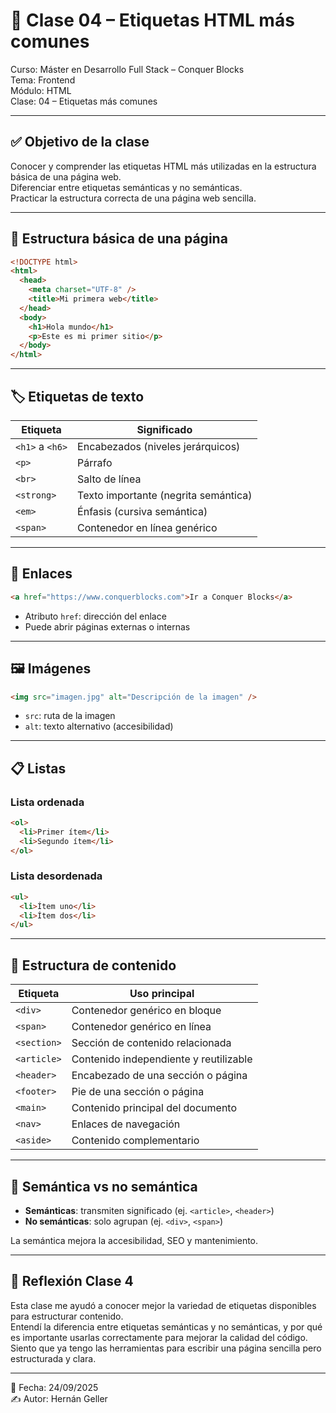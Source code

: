 # 📘 Clase 04 – Etiquetas HTML más comunes

Curso: Máster en Desarrollo Full Stack – Conquer Blocks  
Tema: Frontend  
Módulo: HTML  
Clase: 04 – Etiquetas más comunes

---

## ✅ Objetivo de la clase

Conocer y comprender las etiquetas HTML más utilizadas en la estructura básica de una página web.  
Diferenciar entre etiquetas semánticas y no semánticas.  
Practicar la estructura correcta de una página web sencilla.

---

## 🧱 Estructura básica de una página

```html
<!DOCTYPE html>
<html>
  <head>
    <meta charset="UTF-8" />
    <title>Mi primera web</title>
  </head>
  <body>
    <h1>Hola mundo</h1>
    <p>Este es mi primer sitio</p>
  </body>
</html>
```

---

## 🏷️ Etiquetas de texto

| Etiqueta        | Significado                          |
| --------------- | ------------------------------------ |
| `<h1>` a `<h6>` | Encabezados (niveles jerárquicos)    |
| `<p>`           | Párrafo                              |
| `<br>`          | Salto de línea                       |
| `<strong>`      | Texto importante (negrita semántica) |
| `<em>`          | Énfasis (cursiva semántica)          |
| `<span>`        | Contenedor en línea genérico         |

---

## 🔗 Enlaces

```html
<a href="https://www.conquerblocks.com">Ir a Conquer Blocks</a>
```

- Atributo `href`: dirección del enlace
- Puede abrir páginas externas o internas

---

## 🖼️ Imágenes

```html
<img src="imagen.jpg" alt="Descripción de la imagen" />
```

- `src`: ruta de la imagen
- `alt`: texto alternativo (accesibilidad)

---

## 📋 Listas

### Lista ordenada

```html
<ol>
  <li>Primer ítem</li>
  <li>Segundo ítem</li>
</ol>
```

### Lista desordenada

```html
<ul>
  <li>Ítem uno</li>
  <li>Ítem dos</li>
</ul>
```

---

## 🧱 Estructura de contenido

| Etiqueta    | Uso principal                          |
| ----------- | -------------------------------------- |
| `<div>`     | Contenedor genérico en bloque          |
| `<span>`    | Contenedor genérico en línea           |
| `<section>` | Sección de contenido relacionada       |
| `<article>` | Contenido independiente y reutilizable |
| `<header>`  | Encabezado de una sección o página     |
| `<footer>`  | Pie de una sección o página            |
| `<main>`    | Contenido principal del documento      |
| `<nav>`     | Enlaces de navegación                  |
| `<aside>`   | Contenido complementario               |

---

## 🧠 Semántica vs no semántica

- **Semánticas**: transmiten significado (ej. `<article>`, `<header>`)
- **No semánticas**: solo agrupan (ej. `<div>`, `<span>`)

La semántica mejora la accesibilidad, SEO y mantenimiento.

---

## 🧠 Reflexión Clase 4

Esta clase me ayudó a conocer mejor la variedad de etiquetas disponibles para estructurar contenido.  
Entendí la diferencia entre etiquetas semánticas y no semánticas, y por qué es importante usarlas correctamente para mejorar la calidad del código.  
Siento que ya tengo las herramientas para escribir una página sencilla pero estructurada y clara.

---

📅 Fecha: 24/09/2025  
✍️ Autor: Hernán Geller
